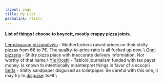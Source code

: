 ```yaml
---
layout: page
title: My List
permalink: /list/
---
```


#### List of things I choose to boycott, mostly crappy pizza joints.
[Leppävaaran pizzapalvelu][lpp] - Motherfuckers raised prices on their shitty pizzas from 6€ to 7€. The quality-to-price ratio is all fucked up now. \\
[Onni pizzeria][onni-pizzeria] - Shitty pizza place with inaccurate delivery information. Not worthy of that name.\\
[Yle Kioski][yle-kioski] - Tabloid journalism funded with tax payer money. Is known to intentionally misinterpret things in favor of a scoop!\\
[Serla][serla] - Shitty sandpaper disguised as toiletpaper. Be careful with this one, it may try to [disguise][serla-disguise] itself.\\

[lpp]: http://www.leppavaaranpizzapalvelu.fi/
[onni-pizzeria]: https://pizza-online.fi/ravintolat/helsinki/onnipizzeria
[yle-kioski]: http://kioski.yle.fi/
[serla]: http://serla.fi/
[serla-disguise]: http://www.aalto.fi/fi/current/news/2016-08-04-002/ 
